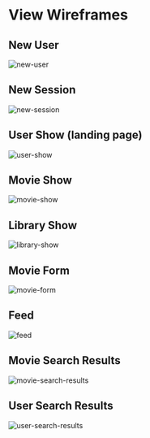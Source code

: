 # View Wireframes

## New User
![new-user]

## New Session
![new-session]

## User Show (landing page)
![user-show]

## Movie Show
![movie-show]

## Library Show
![library-show]

## Movie Form
![movie-form]

## Feed
![feed]

## Movie Search Results
![movie-search-results]

## User Search Results
![user-search-results]

[new-user]: ./wireframes/user_new.png
[new-session]: ./wireframes/session_new.png
[user-show]: ./wireframes/user_show.png
[movie-show]: ./wireframes/movie_show.png
[library-show]: ./wireframes/library_show.png
[movie-form]: ./wireframes/movie_form.png
[movie-search-results]: ./wireframes/movie_search_results.png
[user-search-results]: ./wireframes/user_search_results.png
[feed]: ./wireframes/feed.png
